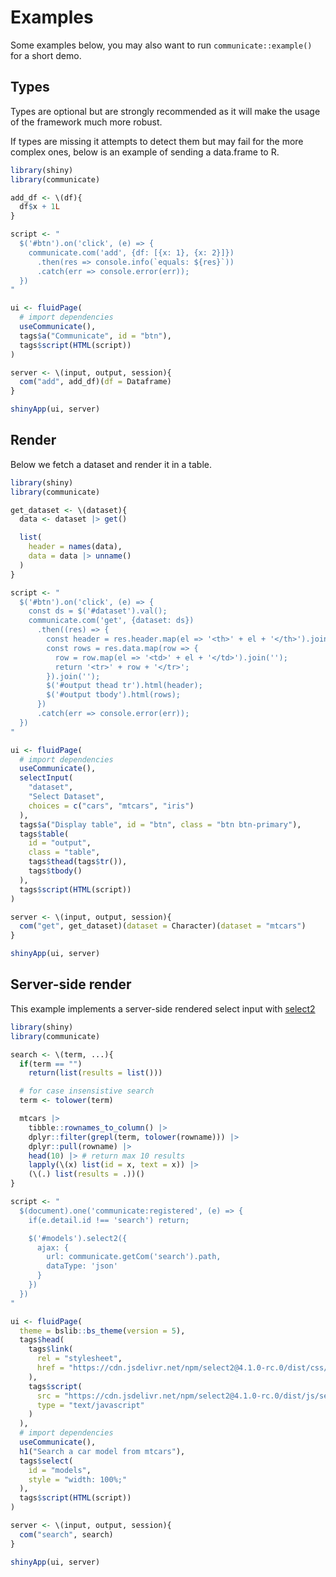 # Examples

Some examples below, you may also want to run `communicate::example()` for a short demo.

## Types

Types are optional but are strongly recommended as it will 
make the usage of the framework much more robust.

If types are missing it attempts to detect them but may 
fail for the more complex ones, below is an example of 
sending a data.frame to R.

```r
library(shiny)
library(communicate)

add_df <- \(df){
  df$x + 1L
}

script <- "
  $('#btn').on('click', (e) => {
    communicate.com('add', {df: [{x: 1}, {x: 2}]})
      .then(res => console.info(`equals: ${res}`))
      .catch(err => console.error(err));
  })
"

ui <- fluidPage(
  # import dependencies
  useCommunicate(),
  tags$a("Communicate", id = "btn"),
  tags$script(HTML(script))
)

server <- \(input, output, session){
  com("add", add_df)(df = Dataframe)
}

shinyApp(ui, server)
```

## Render

Below we fetch a dataset and render it in a table.

```r
library(shiny)
library(communicate)

get_dataset <- \(dataset){
  data <- dataset |> get()

  list(
    header = names(data),
    data = data |> unname()
  )
}

script <- "
  $('#btn').on('click', (e) => {
    const ds = $('#dataset').val();
    communicate.com('get', {dataset: ds})
      .then((res) => {
        const header = res.header.map(el => '<th>' + el + '</th>').join('');
        const rows = res.data.map(row => {
          row = row.map(el => '<td>' + el + '</td>').join('');  
          return '<tr>' + row + '</tr>';
        }).join('');
        $('#output thead tr').html(header);
        $('#output tbody').html(rows); 
      })
      .catch(err => console.error(err));
  })
"

ui <- fluidPage(
  # import dependencies
  useCommunicate(),
  selectInput(
    "dataset",
    "Select Dataset",
    choices = c("cars", "mtcars", "iris")
  ),
  tags$a("Display table", id = "btn", class = "btn btn-primary"),
  tags$table(
    id = "output",
    class = "table",
    tags$thead(tags$tr()),
    tags$tbody()
  ),
  tags$script(HTML(script))
)

server <- \(input, output, session){
  com("get", get_dataset)(dataset = Character)(dataset = "mtcars")
}

shinyApp(ui, server)
```

## Server-side render

This example implements a server-side rendered select input with 
[select2](https://select2.org)

```r
library(shiny)
library(communicate)

search <- \(term, ...){
  if(term == "")
    return(list(results = list()))

  # for case insensistive search
  term <- tolower(term)

  mtcars |>
    tibble::rownames_to_column() |>
    dplyr::filter(grepl(term, tolower(rowname))) |>
    dplyr::pull(rowname) |>
    head(10) |> # return max 10 results
    lapply(\(x) list(id = x, text = x)) |>
    (\(.) list(results = .))()
}

script <- "
  $(document).one('communicate:registered', (e) => {
    if(e.detail.id !== 'search') return;

    $('#models').select2({
      ajax: {
        url: communicate.getCom('search').path,
        dataType: 'json'
      }
    })
  })
"

ui <- fluidPage(
  theme = bslib::bs_theme(version = 5),
  tags$head(
    tags$link(
      rel = "stylesheet",
      href = "https://cdn.jsdelivr.net/npm/select2@4.1.0-rc.0/dist/css/select2.min.css"
    ),
    tags$script(
      src = "https://cdn.jsdelivr.net/npm/select2@4.1.0-rc.0/dist/js/select2.min.js",
      type = "text/javascript"
    )
  ),
  # import dependencies
  useCommunicate(),
  h1("Search a car model from mtcars"),
  tags$select(
    id = "models",
    style = "width: 100%;"
  ),
  tags$script(HTML(script))
)

server <- \(input, output, session){
  com("search", search)
}

shinyApp(ui, server)
```
